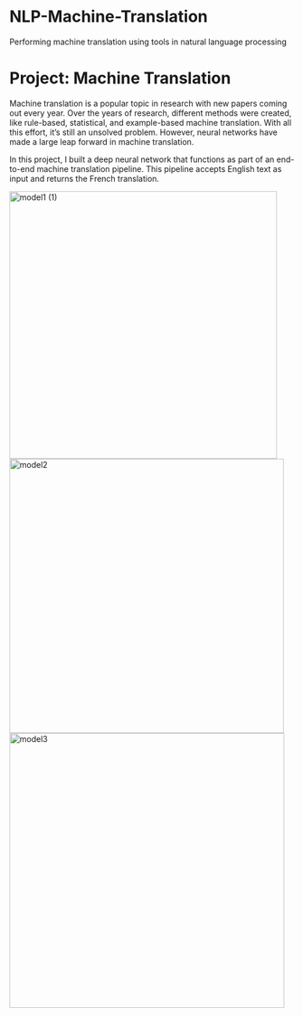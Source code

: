 # NLP-Machine-Translation
Performing machine translation using tools in natural language processing

# Project: Machine Translation
Machine translation is a popular topic in research with new papers coming out every year. Over the years of research, different methods were created, like rule-based, statistical, and example-based machine translation. With all this effort, it’s still an unsolved problem. However, neural networks have made a large leap forward in machine translation.

In this project, I built a deep neural network that functions as part of an end-to-end machine translation pipeline. This pipeline accepts English text as input and returns the French translation.



<img width="473" alt="model1 (1)" src="https://github.com/hamidghasemi69/NLP-Machine-Translation/assets/22797186/235717b5-42eb-4663-8e84-f561294bc0ba">





<img width="485" alt="model2" src="https://github.com/hamidghasemi69/NLP-Machine-Translation/assets/22797186/76426519-f3a3-42a1-8b5c-a24233c7c5c4">




<img width="486" alt="model3" src="https://github.com/hamidghasemi69/NLP-Machine-Translation/assets/22797186/078a83da-74b1-4270-8e7f-bfd75cf007ef">
